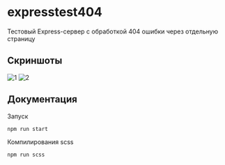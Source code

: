 # expresstest404
Тестовый Express-сервер с обработкой 404 ошибки через отдельную страницу

## Скриншоты
![1](https://github.com/user-attachments/assets/a95ac3df-c592-4a8e-ba90-ab37426cb311)
![2](https://github.com/user-attachments/assets/57720455-6c84-497e-9ae3-fb7809d0f7ac)

## Документация
Запуск
```bash
npm run start
```
Компилирования scss
```bash
npm run scss
```
